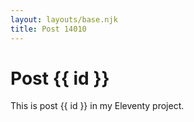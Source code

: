 ```yaml
---
layout: layouts/base.njk
title: Post 14010
---
```


# Post {{ id }}

This is post {{ id }} in my Eleventy project.
